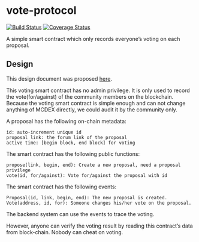 # vote-protocol

[![Build Status](https://travis-ci.org/mcdexio/vote-protocol.svg?branch=master)](https://travis-ci.org/mcdexio/vote-protocol)
[![Coverage Status](https://coveralls.io/repos/github/mcdexio/vote-protocol/badge.svg?branch=master)](https://coveralls.io/github/mcdexio/vote-protocol?branch=master)

A simple smart contract which only records everyone’s voting on each proposal.

## Design

This design document was proposed [here](https://forum.mcdex.io/t/a-lightweight-voting-system-for-mcdex/89).

This voting smart contract has no admin privilege. It is only used to record the vote(for/against) of the community members on the blockchain. Because the voting smart contract is simple enough and can not change anything of MCDEX directly, we could audit it by the community only.

A proposal has the following on-chain metadata:

```
id: auto-increment unique id
proposal link: the forum link of the proposal
active time: [begin block, end block] for voting
```

The smart contract has the following public functions:

```
propose(link, begin, end): Create a new proposal, need a proposal privilege
vote(id, for/against): Vote for/against the proposal with id
```

The smart contract has the following events:

```
Proposal(id, link, begin, end): The new proposal is created.
Vote(address, id, for): Someone changes his/her vote on the proposal.
```

The backend system can use the events to trace the voting.

However, anyone can verify the voting result by reading this contract’s data from block-chain. Nobody can cheat on voting.
